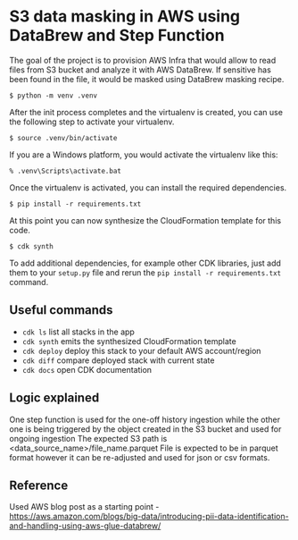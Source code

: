 
# S3 data masking in AWS using DataBrew and Step Function

The goal of the project is to provision AWS Infra that would allow to read files from S3 bucket and analyze it with AWS DataBrew.
If sensitive has been found in the file, it would be masked using DataBrew masking recipe.

```
$ python -m venv .venv
```

After the init process completes and the virtualenv is created, you can use the following
step to activate your virtualenv.

```
$ source .venv/bin/activate
```

If you are a Windows platform, you would activate the virtualenv like this:

```
% .venv\Scripts\activate.bat
```

Once the virtualenv is activated, you can install the required dependencies.

```
$ pip install -r requirements.txt
```

At this point you can now synthesize the CloudFormation template for this code.

```
$ cdk synth
```

To add additional dependencies, for example other CDK libraries, just add
them to your `setup.py` file and rerun the `pip install -r requirements.txt`
command.

## Useful commands

 * `cdk ls`          list all stacks in the app
 * `cdk synth`       emits the synthesized CloudFormation template
 * `cdk deploy`      deploy this stack to your default AWS account/region
 * `cdk diff`        compare deployed stack with current state
 * `cdk docs`        open CDK documentation


## Logic explained
One step function is used for the one-off history ingestion while the other one is being triggered by the object created in the S3 bucket and used for ongoing ingestion
The expected S3 path is <data_source_name>/file_name.parquet
File is expected to be in parquet format however it can be re-adjusted and used for json or csv formats.

## Reference
Used AWS blog post as a starting point - https://aws.amazon.com/blogs/big-data/introducing-pii-data-identification-and-handling-using-aws-glue-databrew/